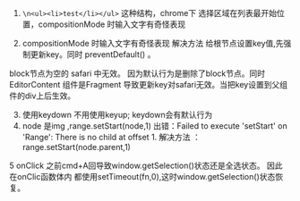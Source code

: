 
1.  `\n<ul><li>test</li></ul>`  这种结构，chrome下 选择区域在列表最开始位置，compositionMode 时输入文字有奇怪表现  

2. compositionMode 时输入文字有奇怪表现   解决方法  给根节点设置key值,先强制更新key。同时  preventDefault() 。

block节点为空的 safari 中无效。 因为默认行为是删除了block节点。同时 EditorContent 组件是Fragment  导致更新key对safari无效。当把key设置到父组件的div上后生效。



3. 使用keydown  不用使用keyup;   keydown会有默认行为
4. node 是img ,range.setStart(node,1) 出错：Failed to execute 'setStart' on 'Range': There is no child at offset 1.
解决方法 ：range.setStart(node.parent,1)

5 onClick 之前cmd+A回导致window.getSelection()状态还是全选状态。 因此 在onClic函数体内
都使用setTimeout(fn,0),这时window.getSelection()状态恢复。
